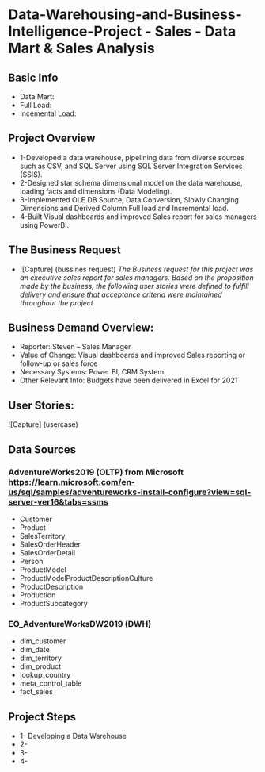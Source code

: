 # Data-Warehousing-and-Business-Intelligence-Project - Sales - Data Mart & Sales Analysis

## Basic Info
* Data Mart:
* Full Load:
* Incemental Load:

## Project Overview
*	1-Developed a data warehouse, pipelining data from diverse sources such as CSV, and SQL Server using SQL Server Integration Services (SSIS).
*	2-Designed star schema dimensional model on the data warehouse, loading facts and dimensions (Data Modeling).
*	3-Implemented OLE DB Source, Data Conversion, Slowly Changing Dimensions and Derived Column Full load and Incremental load.
*	4-Built Visual dashboards and improved Sales report for sales managers using PowerBI.

## The Business Request 
* ![Capture] (bussines request)
*The Business request for this project was an executive sales report for sales managers. 
Based on the proposition made by the business, 
the following user stories were defined to fulfill delivery 
and ensure that acceptance criteria were maintained throughout the project.*

## Business Demand Overview:
* 	Reporter: Steven – Sales Manager
* 	Value of Change: Visual dashboards and improved Sales reporting or follow-up or sales force
* 	Necessary Systems: Power BI, CRM System
* 	Other Relevant Info: Budgets have been delivered in Excel for 2021

## User Stories:
![Capture] (usercase)

## Data Sources
### AdventureWorks2019 (OLTP) from Microsoft https://learn.microsoft.com/en-us/sql/samples/adventureworks-install-configure?view=sql-server-ver16&tabs=ssms

  - Customer
  - Product
  - SalesTerritory
  - SalesOrderHeader  
  - SalesOrderDetail
  - Person
  - ProductModel
  - ProductModelProductDescriptionCulture
  - ProductDescription
  - Production
  - ProductSubcategory

### EO_AdventureWorksDW2019 (DWH)

  - dim_customer
  - dim_date  
  - dim_territory
  - dim_product 
  - lookup_country
  - meta_control_table
  - fact_sales  

## Project Steps
*	1- Developing a Data Warehouse
*	2-
*	3-
*	4-
